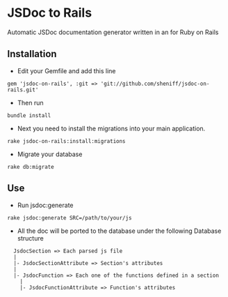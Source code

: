 # JSDoc to Rails

Automatic JSDoc documentation generator written in an for Ruby on Rails

## Installation

* Edit your Gemfile and add this line

```
gem 'jsdoc-on-rails', :git => 'git://github.com/sheniff/jsdoc-on-rails.git'
```

* Then run

```
bundle install
```

* Next you need to install the migrations into your main application.

```
rake jsdoc-on-rails:install:migrations
```

* Migrate your database

```
rake db:migrate
```

## Use

* Run jsdoc:generate

```
rake jsdoc:generate SRC=/path/to/your/js
```

* All the doc will be ported to the database under the following Database structure

```
  JsdocSection => Each parsed js file
  |
  |- JsdocSectionAttribute => Section's attributes
  |
  |- JsdocFunction => Each one of the functions defined in a section
    |
    |- JsdocFunctionAttribute => Function's attributes
```
